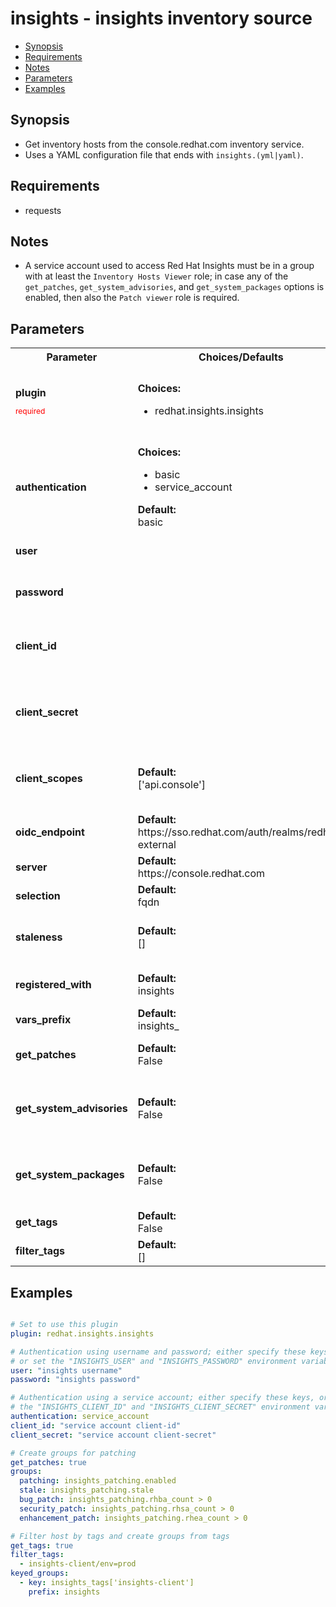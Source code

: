 insights - insights inventory source
====================================
- [Synopsis](#synopsis)
- [Requirements](#requirements)
- [Notes](#notes)
- [Parameters](#parameters)
- [Examples](#examples)

## Synopsis
- Get inventory hosts from the console.redhat.com inventory service.
- Uses a YAML configuration file that ends with ``insights.(yml|yaml)``.


## Requirements
- requests


## Notes
- A service account used to access Red Hat Insights must be in a group
with at least the `Inventory Hosts Viewer` role; in case any of the
`get_patches`, `get_system_advisories`, and `get_system_packages`
options is enabled, then also the `Patch viewer` role is required.



## Parameters

<table>
<tr>
<th>Parameter</th>
<th>Choices/Defaults</th>
<th>Configuration</th>
<th>Comments</th>
</tr>
<tr>
<td><b>plugin</b></br>
<p style="color:red;font-size:75%">required</p></td>
<td><b>Choices:</b><br>
<ul>
<li>redhat.insights.insights</li>
</ul>
</td>
<td></td>
<td>The name of this plugin, it should always be set to 'redhat.insights.insights' for this plugin to recognize it as its own.
</td>
</tr>
<tr>
<td><b>authentication</b></br>
</td>
<td><b>Choices:</b><br>
<ul>
<li>basic</li>
<li>service_account</li>
</ul>
<b>Default:</b><br>
basic</td>
<td></td>
<td>The authentication method used for the Insights Inventory server.
</td>
</tr>
<tr>
<td><b>user</b></br>
</td>
<td></td>
<td><b>env:</b><br>
-   name: INSIGHTS_USER
</td>
<td>Red Hat username; required for the 'basic' authentication method.
</td>
</tr>
<tr>
<td><b>password</b></br>
</td>
<td></td>
<td><b>env:</b><br>
-   name: INSIGHTS_PASSWORD
</td>
<td>Red Hat password; required for the 'basic' authentication method.
</td>
</tr>
<tr>
<td><b>client_id</b></br>
</td>
<td></td>
<td><b>env:</b><br>
-   name: INSIGHTS_CLIENT_ID
</td>
<td>Red Hat service account client ID; required for the 'service_account' authentication method.
</td>
</tr>
<tr>
<td><b>client_secret</b></br>
</td>
<td></td>
<td><b>env:</b><br>
-   name: INSIGHTS_CLIENT_SECRET
</td>
<td>Red Hat service account client secret; required for the 'service_account' authentication method.
</td>
</tr>
<tr>
<td><b>client_scopes</b></br>
</td>
<td><b>Default:</b><br>
['api.console']</td>
<td><b>env:</b><br>
-   name: INSIGHTS_CLIENT_SCOPES
</td>
<td>Red Hat service account client scopes; used by the 'service_account' authentication method.
</td>
</tr>
<tr>
<td><b>oidc_endpoint</b></br>
</td>
<td><b>Default:</b><br>
https://sso.redhat.com/auth/realms/redhat-external</td>
<td></td>
<td>OpenID Connect URL for 'service_account' authentication method.
</td>
</tr>
<tr>
<td><b>server</b></br>
</td>
<td><b>Default:</b><br>
https://console.redhat.com</td>
<td></td>
<td>Inventory server to connect to</td>
</tr>
<tr>
<td><b>selection</b></br>
</td>
<td><b>Default:</b><br>
fqdn</td>
<td></td>
<td>Choose what variable to use for ansible_host</td>
</tr>
<tr>
<td><b>staleness</b></br>
</td>
<td><b>Default:</b><br>
[]</td>
<td></td>
<td>Choose what hosts to return, based on staleness; an empty list means "no filtering".
</td>
</tr>
<tr>
<td><b>registered_with</b></br>
</td>
<td><b>Default:</b><br>
insights</td>
<td></td>
<td>Filter out any host not registered with the specified service</td>
</tr>
<tr>
<td><b>vars_prefix</b></br>
</td>
<td><b>Default:</b><br>
insights_</td>
<td></td>
<td>Prefix to apply to host variables</td>
</tr>
<tr>
<td><b>get_patches</b></br>
</td>
<td><b>Default:</b><br>
False</td>
<td></td>
<td>Fetch patching information for each system.</td>
</tr>
<tr>
<td><b>get_system_advisories</b></br>
</td>
<td><b>Default:</b><br>
False</td>
<td></td>
<td>Fetch advisories information for each system. If enabled will also fetch patching information.</td>
</tr>
<tr>
<td><b>get_system_packages</b></br>
</td>
<td><b>Default:</b><br>
False</td>
<td></td>
<td>Fetch packages information for each system. If enabled will also fetch patching information.</td>
</tr>
<tr>
<td><b>get_tags</b></br>
</td>
<td><b>Default:</b><br>
False</td>
<td></td>
<td>Fetch tag data for each system.</td>
</tr>
<tr>
<td><b>filter_tags</b></br>
</td>
<td><b>Default:</b><br>
[]</td>
<td></td>
<td>Filter hosts with given tags</td>
</tr>
</table>

## Examples
```yaml

# Set to use this plugin
plugin: redhat.insights.insights

# Authentication using username and password; either specify these keys,
# or set the "INSIGHTS_USER" and "INSIGHTS_PASSWORD" environment variables
user: "insights username"
password: "insights password"

# Authentication using a service account; either specify these keys, or set
# the "INSIGHTS_CLIENT_ID" and "INSIGHTS_CLIENT_SECRET" environment variables
authentication: service_account
client_id: "service account client-id"
client_secret: "service account client-secret"

# Create groups for patching
get_patches: true
groups:
  patching: insights_patching.enabled
  stale: insights_patching.stale
  bug_patch: insights_patching.rhba_count > 0
  security_patch: insights_patching.rhsa_count > 0
  enhancement_patch: insights_patching.rhea_count > 0

# Filter host by tags and create groups from tags
get_tags: true
filter_tags:
  - insights-client/env=prod
keyed_groups:
  - key: insights_tags['insights-client']
    prefix: insights

```
